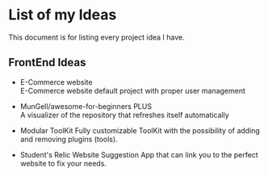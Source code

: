 # List of my Ideas
This document is for listing every project idea I have.

## FrontEnd Ideas
 
- E-Commerce website  
E-Commerce website default project with proper user management

- MunGell/awesome-for-beginners PLUS  
A visualizer of the repository that refreshes itself automatically

- Modular ToolKit
Fully customizable ToolKit with the possibility of adding and removing plugins (tools).

- Student's Relic
Website Suggestion App that can link you to the perfect website to fix your needs.